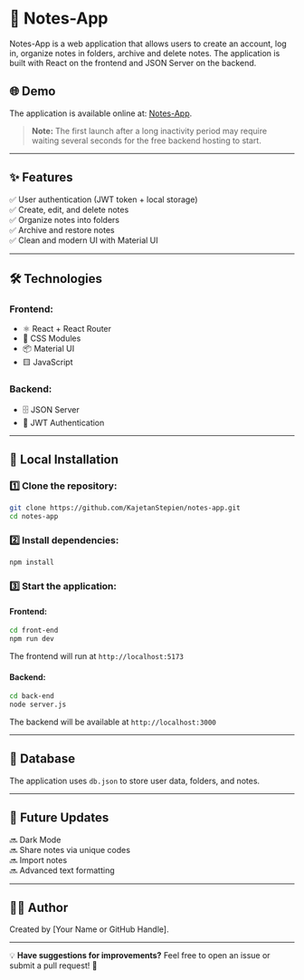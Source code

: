 # 📒 Notes-App

Notes-App is a web application that allows users to create an account, log in, organize notes in folders, archive and delete notes. The application is built with React on the frontend and JSON Server on the backend.

## 🌐 Demo
The application is available online at: [Notes-App](https://app-n0tes.netlify.app/).  
> **Note:** The first launch after a long inactivity period may require waiting several seconds for the free backend hosting to start.

---

## ✨ Features
✅ User authentication (JWT token + local storage)  
✅ Create, edit, and delete notes  
✅ Organize notes into folders  
✅ Archive and restore notes  
✅ Clean and modern UI with Material UI  

---

## 🛠️ Technologies
### Frontend:
- ⚛️ React + React Router
- 🎨 CSS Modules
- 📦 Material UI
- 🟨 JavaScript

### Backend:
- 🗄️ JSON Server
- 🔐 JWT Authentication

---

## 🚀 Local Installation
### 1️⃣ Clone the repository:
```bash
git clone https://github.com/KajetanStepien/notes-app.git
cd notes-app
```

### 2️⃣ Install dependencies:
```bash
npm install
```

### 3️⃣ Start the application:
#### Frontend:
```bash
cd front-end
npm run dev
```
The frontend will run at `http://localhost:5173`

#### Backend:
```bash
cd back-end
node server.js
```
The backend will be available at `http://localhost:3000`

---

## 📂 Database
The application uses `db.json` to store user data, folders, and notes.

---

## 🚧 Future Updates
🔜 Dark Mode  
🔜 Share notes via unique codes  
🔜 Import notes  
🔜 Advanced text formatting  

---

## 👨‍💻 Author
Created by [Your Name or GitHub Handle].

---

💡 **Have suggestions for improvements?** Feel free to open an issue or submit a pull request! 🚀

